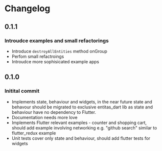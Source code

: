# Changelog

## 0.1.1
### Introudce examples and small refactorings
- Introduce `destroyAllEntities` method onGroup
- Perfom small refactroings
- Introudce more sophisicated example apps

## 0.1.0
### Initital commit
- Implements state, behaviour and widgets, in the near future state and behavour should be migrated to exclusive entitas_dart lib as state and behaviour have no dependency to Flutter.
- Documentation needs more love
- Implements Flutter relevant examples - counter and shopping cart, should add example involving networking e.g. "github search"  similar to flutter_redux example
- Unit tests cover only state and behaviour, should add flutter tests for widgets